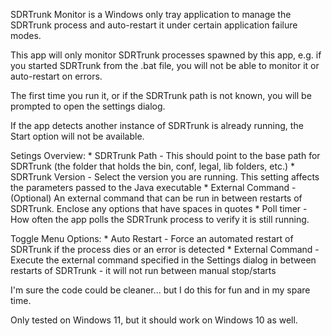 ﻿SDRTrunk Monitor is a Windows only tray application to manage the SDRTrunk process and auto-restart it under certain application failure modes.

This app will only monitor SDRTrunk processes spawned by this app, e.g. if you started SDRTrunk from the .bat file, you will not be able to monitor it or auto-restart on errors.

The first time you run it, or if the SDRTrunk path is not known, you will be prompted to open the settings dialog.

If the app detects another instance of SDRTrunk is already running, the Start option will not be available.

Setings Overview:
	* SDRTrunk Path - This should point to the base path for SDRTrunk (the folder that holds the bin, conf, legal, lib folders, etc.)
	* SDRTrunk Version - Select the version you are running. This setting affects the parameters passed to the Java executable
	* External Command - (Optional) An external command that can be run in between restarts of SDRTrunk. Enclose any options that have spaces in quotes
	* Poll timer - How often the app polls the SDRTrunk process to verify it is still running.

Toggle Menu Options:
	* Auto Restart - Force an automated restart of SDRTrunk if the process dies or an error is detected
	* External Command - Execute the external command specified in the Settings dialog in between restarts of SDRTrunk - it will not run between manual stop/starts

I'm sure the code could be cleaner... but I do this for fun and in my spare time.

Only tested on Windows 11, but it should work on Windows 10 as well.
